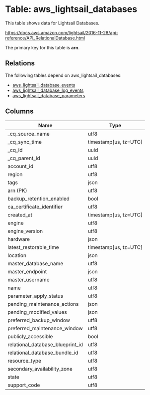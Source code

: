 # Table: aws_lightsail_databases

This table shows data for Lightsail Databases.

https://docs.aws.amazon.com/lightsail/2016-11-28/api-reference/API_RelationalDatabase.html

The primary key for this table is **arn**.

## Relations

The following tables depend on aws_lightsail_databases:
  - [aws_lightsail_database_events](aws_lightsail_database_events)
  - [aws_lightsail_database_log_events](aws_lightsail_database_log_events)
  - [aws_lightsail_database_parameters](aws_lightsail_database_parameters)

## Columns

| Name          | Type          |
| ------------- | ------------- |
|_cq_source_name|utf8|
|_cq_sync_time|timestamp[us, tz=UTC]|
|_cq_id|uuid|
|_cq_parent_id|uuid|
|account_id|utf8|
|region|utf8|
|tags|json|
|arn (PK)|utf8|
|backup_retention_enabled|bool|
|ca_certificate_identifier|utf8|
|created_at|timestamp[us, tz=UTC]|
|engine|utf8|
|engine_version|utf8|
|hardware|json|
|latest_restorable_time|timestamp[us, tz=UTC]|
|location|json|
|master_database_name|utf8|
|master_endpoint|json|
|master_username|utf8|
|name|utf8|
|parameter_apply_status|utf8|
|pending_maintenance_actions|json|
|pending_modified_values|json|
|preferred_backup_window|utf8|
|preferred_maintenance_window|utf8|
|publicly_accessible|bool|
|relational_database_blueprint_id|utf8|
|relational_database_bundle_id|utf8|
|resource_type|utf8|
|secondary_availability_zone|utf8|
|state|utf8|
|support_code|utf8|